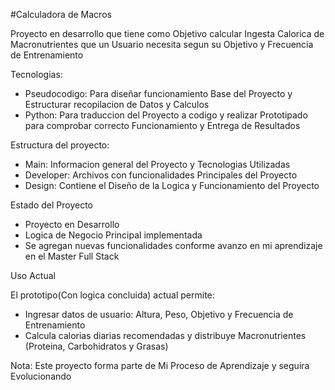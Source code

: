 #Calculadora de Macros

Proyecto en desarrollo que tiene como Objetivo calcular Ingesta Calorica de Macronutrientes que un
Usuario necesita segun su Objetivo y Frecuencia de Entrenamiento

Tecnologias:
- Pseudocodigo: Para diseñar funcionamiento Base del Proyecto y Estructurar recopilacion de Datos y
Calculos
- Python: Para traduccion del Proyecto a codigo y realizar Prototipado para comprobar correcto
Funcionamiento y Entrega de Resultados

Estructura del proyecto:
- Main: Informacion general del Proyecto y Tecnologias Utilizadas
- Developer: Archivos con funcionalidades Principales del Proyecto
- Design: Contiene el Diseño de la Logica y Funcionamiento del Proyecto

Estado del Proyecto
- Proyecto en Desarrollo
- Logica de Negocio Principal implementada
- Se agregan nuevas funcionalidades conforme avanzo en mi aprendizaje en el Master Full Stack

Uso Actual

El prototipo(Con logica concluida) actual permite:
- Ingresar datos de usuario: Altura, Peso, Objetivo y Frecuencia de Entrenamiento
- Calcula calorias diarias recomendadas y distribuye Macronutrientes (Proteina, Carbohidratos y
Grasas)

Nota: Este proyecto forma parte de Mi Proceso de Aprendizaje y seguira Evolucionando
